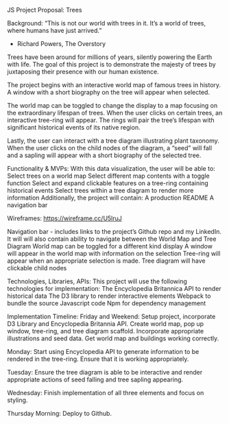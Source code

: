 JS Project Proposal: Trees

Background: 
“This is not our world with trees in it. It’s a world of trees, where humans have just arrived.” 
- Richard Powers, The Overstory

Trees have been around for millions of years, silently powering the Earth with life. The goal of this project is to demonstrate the majesty of trees by juxtaposing their presence with our human existence. 

The project begins with an interactive world map of famous trees in history. A window with a short biography on the tree will appear when selected. 


The world map can be toggled to change the display to a map focusing on the extraordinary lifespan of trees. When the user clicks on certain trees, an interactive tree-ring will appear. The rings will pair the tree’s lifespan with significant historical events of its native region. 

Lastly, the user can interact with a tree diagram illustrating plant taxonomy. When the user clicks on the child nodes of the diagram, a “seed” will fall and a sapling will appear with a short biography of the selected tree. 

Functionality & MVPs: 
With this data visualization, the user will be able to:
Select trees on a world map
Select different map contents with a toggle function 
Select and expand clickable features on a tree-ring containing historical events 
Select trees within a tree diagram to render more information
Additionally, the project will contain: 
A production README
A navigation bar

Wireframes: 
https://wireframe.cc/U5lruJ

Navigation bar - includes links to the project’s Github repo and my LinkedIn. It will will also contain ability to navigate between the World Map and Tree Diagram
World map can be toggled for a different kind display
A window will appear in the world map with information on the selection
Tree-ring will appear when an appropriate selection is made. 
Tree diagram will have clickable child nodes


Technologies, Libraries, APIs:
This project will use the following technologies for implementation: 
The Encyclopedia Britannica API to render historical data 
The D3 library to render interactive elements
Webpack to bundle the source Javascript code 
Npm for dependency management 

Implementation Timeline: 
Friday and Weekend: Setup project, incorporate D3 Library and Encyclopedia Britannia API. Create world map, pop up window, tree-ring, and tree diagram scaffold. Incorporate appropriate illustrations and seed data. Get world map and buildings working correctly.

Monday: Start using Encyclopedia API to generate information to be rendered in the tree-ring. Ensure that it is working appropriately. 

Tuesday: Ensure the tree diagram is able to be interactive and render appropriate actions of seed falling and tree sapling appearing.

Wednesday: Finish implementation of all three elements and focus on styling. 

Thursday Morning: Deploy to Github. 
